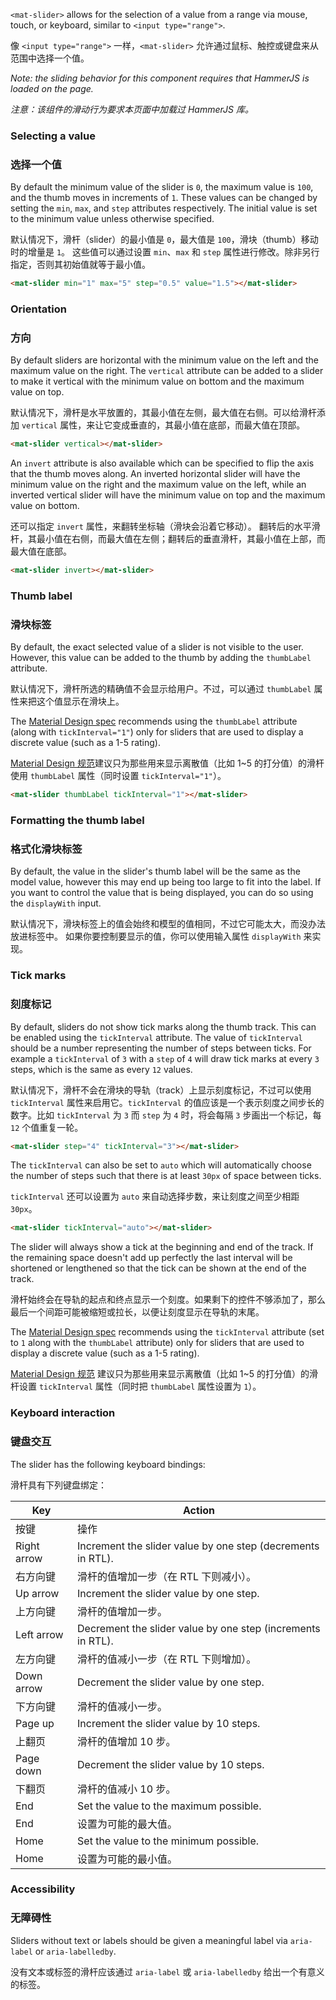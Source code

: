 `<mat-slider>` allows for the selection of a value from a range via mouse, touch, or keyboard,
similar to `<input type="range">`.

像 `<input type="range">` 一样，`<mat-slider>` 允许通过鼠标、触控或键盘来从范围中选择一个值。

<!-- example(slider-overview) -->

_Note: the sliding behavior for this component requires that HammerJS is loaded on the page._

*注意：该组件的滑动行为要求本页面中加载过 HammerJS 库。*

### Selecting a value

### 选择一个值

By default the minimum value of the slider is `0`, the maximum value is `100`, and the thumb moves
in increments of `1`. These values can be changed by setting the `min`, `max`, and `step` attributes
respectively. The initial value is set to the minimum value unless otherwise specified.

默认情况下，滑杆（slider）的最小值是 `0`，最大值是 `100`，滑块（thumb）移动时的增量是 `1`。
这些值可以通过设置 `min`、`max` 和 `step` 属性进行修改。除非另行指定，否则其初始值就等于最小值。

```html
<mat-slider min="1" max="5" step="0.5" value="1.5"></mat-slider>
```

### Orientation

### 方向

By default sliders are horizontal with the minimum value on the left and the maximum value on the
right. The `vertical` attribute can be added to a slider to make it vertical with the minimum value
on bottom and the maximum value on top.

默认情况下，滑杆是水平放置的，其最小值在左侧，最大值在右侧。可以给滑杆添加 `vertical` 属性，来让它变成垂直的，其最小值在底部，而最大值在顶部。

```html
<mat-slider vertical></mat-slider>
```

An `invert` attribute is also available which can be specified to flip the axis that the thumb moves
along. An inverted horizontal slider will have the minimum value on the right and the maximum value
on the left, while an inverted vertical slider will have the minimum value on top and the maximum
value on bottom.

还可以指定 `invert` 属性，来翻转坐标轴（滑块会沿着它移动）。
翻转后的水平滑杆，其最小值在右侧，而最大值在左侧；翻转后的垂直滑杆，其最小值在上部，而最大值在底部。

```html
<mat-slider invert></mat-slider>
```

### Thumb label

### 滑块标签

By default, the exact selected value of a slider is not visible to the user. However, this value can
be added to the thumb by adding the `thumbLabel` attribute.

默认情况下，滑杆所选的精确值不会显示给用户。不过，可以通过 `thumbLabel` 属性来把这个值显示在滑块上。

The [Material Design spec](https://material.io/design/components/sliders.html#discrete-slider) recommends using the
`thumbLabel` attribute (along with `tickInterval="1"`) only for sliders that are used to display a
discrete value (such as a 1-5 rating).

[Material Design 规范](https://material.io/design/components/sliders.html#discrete-slider)建议只为那些用来显示离散值（比如 1~5 的打分值）的滑杆使用 `thumbLabel` 属性（同时设置 `tickInterval="1"`）。

```html
<mat-slider thumbLabel tickInterval="1"></mat-slider>
```

### Formatting the thumb label

### 格式化滑块标签

By default, the value in the slider's thumb label will be the same as the model value, however this
may end up being too large to fit into the label. If you want to control the value that is being
displayed, you can do so using the `displayWith` input.

默认情况下，滑块标签上的值会始终和模型的值相同，不过它可能太大，而没办法放进标签中。
如果你要控制要显示的值，你可以使用输入属性 `displayWith` 来实现。

<!-- example(slider-formatting) -->

### Tick marks

### 刻度标记

By default, sliders do not show tick marks along the thumb track. This can be enabled using the
`tickInterval` attribute. The value of `tickInterval` should be a number representing the number
of steps between ticks. For example a `tickInterval` of `3` with a `step` of `4` will draw
tick marks at every `3` steps, which is the same as every `12` values.

默认情况下，滑杆不会在滑块的导轨（track）上显示刻度标记，不过可以使用 `tickInterval` 属性来启用它。`tickInterval` 的值应该是一个表示刻度之间步长的数字。比如 `tickInterval` 为 `3` 而 `step` 为 `4` 时，将会每隔 `3` 步画出一个标记，每 `12` 个值重复一轮。

```html
<mat-slider step="4" tickInterval="3"></mat-slider>
```

The `tickInterval` can also be set to `auto` which will automatically choose the number of steps
such that there is at least `30px` of space between ticks.

`tickInterval` 还可以设置为 `auto` 来自动选择步数，来让刻度之间至少相距 `30px`。

```html
<mat-slider tickInterval="auto"></mat-slider>
```

The slider will always show a tick at the beginning and end of the track. If the remaining space
doesn't add up perfectly the last interval will be shortened or lengthened so that the tick can be
shown at the end of the track.

滑杆始终会在导轨的起点和终点显示一个刻度。如果剩下的控件不够添加了，那么最后一个间距可能被缩短或拉长，以便让刻度显示在导轨的末尾。

The [Material Design spec](https://material.io/design/components/sliders.html#discrete-slider) recommends using the
`tickInterval` attribute (set to `1` along with the `thumbLabel` attribute) only for sliders that
are used to display a discrete value (such as a 1-5 rating).

[Material Design 规范](https://material.io/design/components/sliders.html#discrete-slider) 建议只为那些用来显示离散值（比如 1~5 的打分值）的滑杆设置 `tickInterval` 属性（同时把 `thumbLabel` 属性设置为 `1`）。

### Keyboard interaction

### 键盘交互

The slider has the following keyboard bindings:

滑杆具有下列键盘绑定：

| Key         | Action                                                                             |
|-------------|------------------------------------------------------------------------------------|
| 按键         | 操作                                                                             |
| Right arrow | Increment the slider value by one step (decrements in RTL).                        |
| 右方向键 | 滑杆的值增加一步（在 RTL 下则减小）。 |
| Up arrow    | Increment the slider value by one step.                                            |
| 上方向键 | 滑杆的值增加一步。 |
| Left arrow  | Decrement the slider value by one step (increments in RTL).                        |
| 左方向键 | 滑杆的值减小一步（在 RTL 下则增加）。 |
| Down arrow  | Decrement the slider value by one step.                                            |
| 下方向键  | 滑杆的值减小一步。 |
| Page up     | Increment the slider value by 10 steps.                                            |
| 上翻页 | 滑杆的值增加 10 步。 |
| Page down   | Decrement the slider value by 10 steps.                                            |
| 下翻页 | 滑杆的值减小 10 步。 |
| End         | Set the value to the maximum possible.                                             |
| End         | 设置为可能的最大值。 |
| Home        | Set the value to the minimum possible.                                             |
| Home        | 设置为可能的最小值。 |

### Accessibility

### 无障碍性

Sliders without text or labels should be given a meaningful label via `aria-label` or
`aria-labelledby`.

没有文本或标签的滑杆应该通过 `aria-label` 或 `aria-labelledby` 给出一个有意义的标签。

